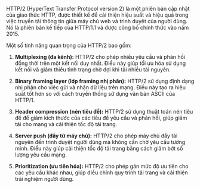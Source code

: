 HTTP/2 (HyperText Transfer Protocol version 2) là một phiên bản cập nhật của giao thức HTTP, được thiết kế để cải thiện hiệu suất và hiệu quả trong việc truyền tải thông tin giữa máy chủ web và trình duyệt của người dùng. Nó là phiên bản kế tiếp của HTTP/1.1 và được công bố chính thức vào năm 2015.

Một số tính năng quan trọng của HTTP/2 bao gồm:

1. **Multiplexing (đa kênh):** HTTP/2 cho phép nhiều yêu cầu và phản hồi đồng thời trên một kết nối duy nhất. Điều này giúp tối ưu hóa sử dụng kết nối và giảm thiểu tình trạng chờ đợi khi tải nhiều tài nguyên.

2. **Binary framing layer (lớp framing nhị phân):** HTTP/2 sử dụng định dạng nhị phân cho việc gửi và nhận dữ liệu trên mạng. Điều này tạo ra hiệu suất tốt hơn so với cách truyền thống sử dụng văn bản ASCII của HTTP/1.

3. **Header compression (nén tiêu đề):** HTTP/2 sử dụng thuật toán nén tiêu đề để giảm kích thước của các tiêu đề yêu cầu và phản hồi, giúp giảm tải cho mạng và cải thiện tốc độ tải trang.

4. **Server push (đẩy từ máy chủ):** HTTP/2 cho phép máy chủ đẩy tài nguyên đến trình duyệt người dùng mà không cần chờ yêu cầu tường minh. Điều này giúp cải thiện tốc độ tải trang bằng cách giảm bớt số lượng yêu cầu mạng.

5. **Prioritization (ưu tiên hóa):** HTTP/2 cho phép gán mức độ ưu tiên cho các yêu cầu khác nhau, giúp điều chỉnh quy trình tải trang và cải thiện trải nghiệm người dùng.